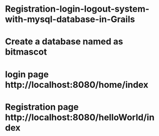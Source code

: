 # Registration-login-logout-system-with-mysql-database-in-Grails
# Create a database named as bitmascot
# login page http://localhost:8080/home/index
# Registration page http://localhost:8080/helloWorld/index


